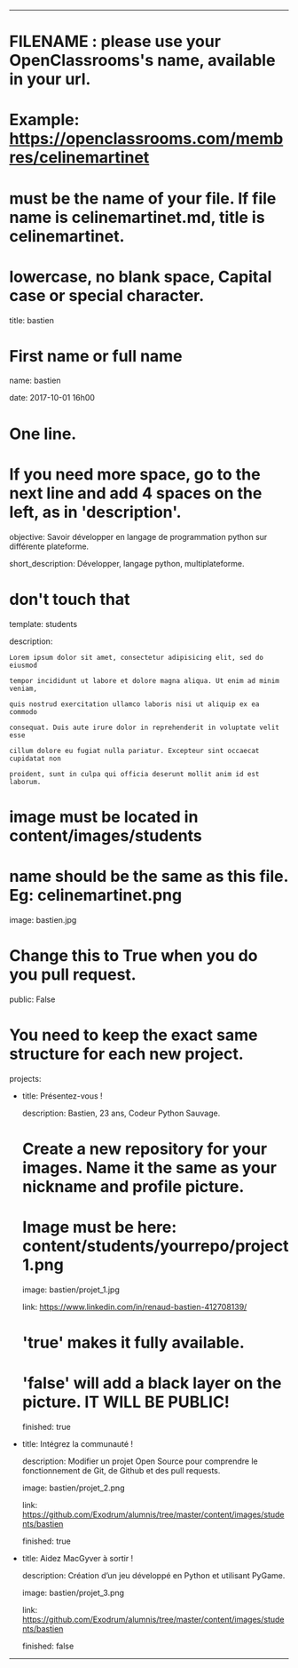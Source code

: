 ---



# FILENAME : please use your OpenClassrooms's name, available in your url.

# Example: https://openclassrooms.com/membres/celinemartinet

# must be the name of your file. If file name is celinemartinet.md, title is celinemartinet.

# lowercase, no blank space, Capital case or special character.

title: bastien



# First name or full name

name: bastien

date: 2017-10-01 16h00



# One line.

# If you need more space, go to the next line and add 4 spaces on the left, as in 'description'.

objective: Savoir développer en langage de programmation python sur différente plateforme.

short_description: Développer, langage python, multiplateforme.



# don't touch that

template: students

description:

    Lorem ipsum dolor sit amet, consectetur adipisicing elit, sed do eiusmod

    tempor incididunt ut labore et dolore magna aliqua. Ut enim ad minim veniam,

    quis nostrud exercitation ullamco laboris nisi ut aliquip ex ea commodo

    consequat. Duis aute irure dolor in reprehenderit in voluptate velit esse

    cillum dolore eu fugiat nulla pariatur. Excepteur sint occaecat cupidatat non

    proident, sunt in culpa qui officia deserunt mollit anim id est laborum.



# image must be located in content/images/students

# name should be the same as this file. Eg: celinemartinet.png

image: bastien.jpg



# Change this to True when you do you pull request.

public: False



# You need to keep the exact same structure for each new project.

projects:

  - title: Présentez-vous !

    description: Bastien, 23 ans, Codeur Python Sauvage.

    # Create a new repository for your images. Name it the same as your nickname and profile picture.

    # Image must be here: content/students/yourrepo/project1.png

    image: bastien/projet_1.jpg

    link: https://www.linkedin.com/in/renaud-bastien-412708139/

    # 'true' makes it fully available.

    # 'false' will add a black layer on the picture. IT WILL BE PUBLIC!

    finished: true

  - title: Intégrez la communauté !

    description: Modifier un projet Open Source pour comprendre le fonctionnement de Git, de Github et des pull requests. 

    image: bastien/projet_2.png

    link: https://github.com/Exodrum/alumnis/tree/master/content/images/students/bastien

    finished: true

  - title: Aidez MacGyver à sortir !

    description: Création d’un jeu développé en Python et utilisant PyGame.

    image: bastien/projet_3.png

    link: https://github.com/Exodrum/alumnis/tree/master/content/images/students/bastien

    finished: false

---